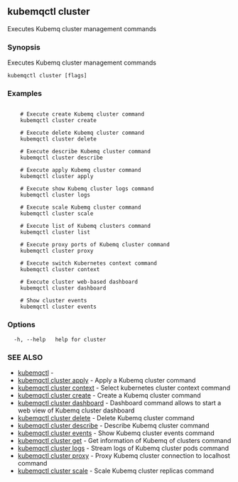 ## kubemqctl cluster

Executes Kubemq cluster management commands

### Synopsis

Executes Kubemq cluster management commands

```
kubemqctl cluster [flags]
```

### Examples

```

	# Execute create Kubemq cluster command
	kubemqctl cluster create

	# Execute delete Kubemq cluster command
	kubemqctl cluster delete

	# Execute describe Kubemq cluster command
	kubemqctl cluster describe

	# Execute apply Kubemq cluster command
	kubemqctl cluster apply

	# Execute show Kubemq cluster logs command
	kubemqctl cluster logs

	# Execute scale Kubemq cluster command
	kubemqctl cluster scale

	# Execute list of Kubemq clusters command
	kubemqctl cluster list

	# Execute proxy ports of Kubemq cluster command
	kubemqctl cluster proxy

	# Execute switch Kubernetes context command
	kubemqctl cluster context

	# Execute cluster web-based dashboard
	kubemqctl cluster dashboard

	# Show cluster events
	kubemqctl cluster events

```

### Options

```
  -h, --help   help for cluster
```

### SEE ALSO

* [kubemqctl](kubemqctl.md)	 - 
* [kubemqctl cluster apply](kubemqctl_cluster_apply.md)	 - Apply a Kubemq cluster command
* [kubemqctl cluster context](kubemqctl_cluster_context.md)	 - Select kubernetes cluster context command
* [kubemqctl cluster create](kubemqctl_cluster_create.md)	 - Create a Kubemq cluster command
* [kubemqctl cluster dashboard](kubemqctl_cluster_dashboard.md)	 - Dashboard command allows to start a web view of Kubemq cluster dashboard
* [kubemqctl cluster delete](kubemqctl_cluster_delete.md)	 - Delete Kubemq cluster command
* [kubemqctl cluster describe](kubemqctl_cluster_describe.md)	 - Describe Kubemq cluster command
* [kubemqctl cluster events](kubemqctl_cluster_events.md)	 - Show Kubemq cluster events command
* [kubemqctl cluster get](kubemqctl_cluster_get.md)	 - Get information of Kubemq of clusters command
* [kubemqctl cluster logs](kubemqctl_cluster_logs.md)	 - Stream logs of Kubemq cluster pods command
* [kubemqctl cluster proxy](kubemqctl_cluster_proxy.md)	 - Proxy Kubemq cluster connection to localhost command
* [kubemqctl cluster scale](kubemqctl_cluster_scale.md)	 - Scale Kubemq cluster replicas command


